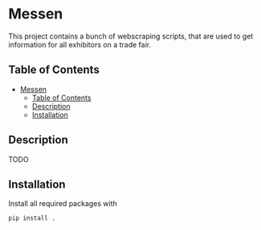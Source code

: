 # Messen

This project contains a bunch of webscraping scripts, that are used to get information for all exhibitors on a trade fair.

## Table of Contents

- [Messen](#messen)
  - [Table of Contents](#table-of-contents)
  - [Description](#description)
  - [Installation](#installation)

## Description

TODO

## Installation

Install all required packages with 
```bash
pip install .
